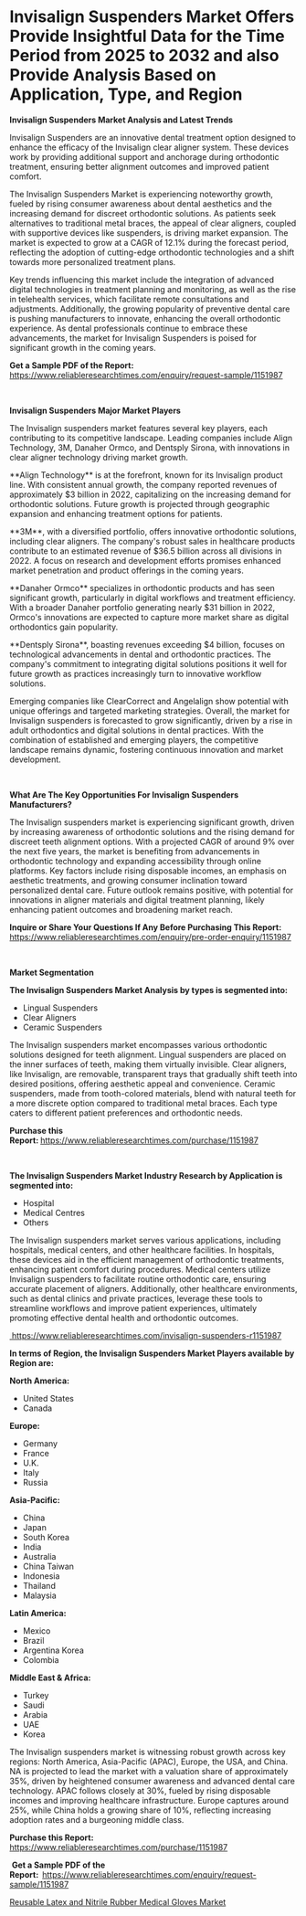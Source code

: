 <p><h1>Invisalign Suspenders Market Offers Provide Insightful Data for the Time Period from 2025 to 2032 and also Provide Analysis Based on Application, Type, and Region</h1></p><p><strong>Invisalign Suspenders Market Analysis and Latest Trends</strong></p>
<p><p>Invisalign Suspenders are an innovative dental treatment option designed to enhance the efficacy of the Invisalign clear aligner system. These devices work by providing additional support and anchorage during orthodontic treatment, ensuring better alignment outcomes and improved patient comfort. </p><p>The Invisalign Suspenders Market is experiencing noteworthy growth, fueled by rising consumer awareness about dental aesthetics and the increasing demand for discreet orthodontic solutions. As patients seek alternatives to traditional metal braces, the appeal of clear aligners, coupled with supportive devices like suspenders, is driving market expansion. The market is expected to grow at a CAGR of 12.1% during the forecast period, reflecting the adoption of cutting-edge orthodontic technologies and a shift towards more personalized treatment plans.</p><p>Key trends influencing this market include the integration of advanced digital technologies in treatment planning and monitoring, as well as the rise in telehealth services, which facilitate remote consultations and adjustments. Additionally, the growing popularity of preventive dental care is pushing manufacturers to innovate, enhancing the overall orthodontic experience. As dental professionals continue to embrace these advancements, the market for Invisalign Suspenders is poised for significant growth in the coming years.</p></p>
<p><strong>Get a Sample PDF of the Report:&nbsp;</strong> <a href="https://www.reliableresearchtimes.com/enquiry/request-sample/1151987?utm_campaign=3041&utm_medium=2&utm_source=Github&utm_content=ia&utm_term=05032025&utm_id=invisalign-suspenders">https://www.reliableresearchtimes.com/enquiry/request-sample/1151987</a></p>
<p>&nbsp;</p>
<p><strong>Invisalign Suspenders Major Market Players</strong></p>
<p><p>The Invisalign suspenders market features several key players, each contributing to its competitive landscape. Leading companies include Align Technology, 3M, Danaher Ormco, and Dentsply Sirona, with innovations in clear aligner technology driving market growth.</p><p>**Align Technology** is at the forefront, known for its Invisalign product line. With consistent annual growth, the company reported revenues of approximately $3 billion in 2022, capitalizing on the increasing demand for orthodontic solutions. Future growth is projected through geographic expansion and enhancing treatment options for patients.</p><p>**3M**, with a diversified portfolio, offers innovative orthodontic solutions, including clear aligners. The company's robust sales in healthcare products contribute to an estimated revenue of $36.5 billion across all divisions in 2022. A focus on research and development efforts promises enhanced market penetration and product offerings in the coming years.</p><p>**Danaher Ormco** specializes in orthodontic products and has seen significant growth, particularly in digital workflows and treatment efficiency. With a broader Danaher portfolio generating nearly $31 billion in 2022, Ormco's innovations are expected to capture more market share as digital orthodontics gain popularity.</p><p>**Dentsply Sirona**, boasting revenues exceeding $4 billion, focuses on technological advancements in dental and orthodontic practices. The company's commitment to integrating digital solutions positions it well for future growth as practices increasingly turn to innovative workflow solutions.</p><p>Emerging companies like ClearCorrect and Angelalign show potential with unique offerings and targeted marketing strategies. Overall, the market for Invisalign suspenders is forecasted to grow significantly, driven by a rise in adult orthodontics and digital solutions in dental practices. With the combination of established and emerging players, the competitive landscape remains dynamic, fostering continuous innovation and market development.</p></p>
<p>&nbsp;</p>
<p><strong>What Are The Key Opportunities For Invisalign Suspenders Manufacturers?</strong></p>
<p><p>The Invisalign suspenders market is experiencing significant growth, driven by increasing awareness of orthodontic solutions and the rising demand for discreet teeth alignment options. With a projected CAGR of around 9% over the next five years, the market is benefiting from advancements in orthodontic technology and expanding accessibility through online platforms. Key factors include rising disposable incomes, an emphasis on aesthetic treatments, and growing consumer inclination toward personalized dental care. Future outlook remains positive, with potential for innovations in aligner materials and digital treatment planning, likely enhancing patient outcomes and broadening market reach.</p></p>
<p><strong>Inquire or Share Your Questions If Any Before Purchasing This Report:</strong> <a href="https://www.reliableresearchtimes.com/enquiry/pre-order-enquiry/1151987?utm_campaign=3041&utm_medium=2&utm_source=Github&utm_content=ia&utm_term=05032025&utm_id=invisalign-suspenders">https://www.reliableresearchtimes.com/enquiry/pre-order-enquiry/1151987</a></p>
<p>&nbsp;</p>
<p><strong>Market Segmentation</strong></p>
<p><strong>The Invisalign Suspenders Market Analysis by types is segmented into:</strong></p>
<p><ul><li>Lingual Suspenders</li><li>Clear Aligners</li><li>Ceramic Suspenders</li></ul></p>
<p><p>The Invisalign suspenders market encompasses various orthodontic solutions designed for teeth alignment. Lingual suspenders are placed on the inner surfaces of teeth, making them virtually invisible. Clear aligners, like Invisalign, are removable, transparent trays that gradually shift teeth into desired positions, offering aesthetic appeal and convenience. Ceramic suspenders, made from tooth-colored materials, blend with natural teeth for a more discrete option compared to traditional metal braces. Each type caters to different patient preferences and orthodontic needs.</p></p>
<p><strong>Purchase this Report:&nbsp;</strong><a href="https://www.reliableresearchtimes.com/purchase/1151987?utm_campaign=3041&utm_medium=2&utm_source=Github&utm_content=ia&utm_term=05032025&utm_id=invisalign-suspenders">https://www.reliableresearchtimes.com/purchase/1151987</a></p>
<p>&nbsp;</p>
<p><strong>The Invisalign Suspenders Market Industry Research by Application is segmented into:</strong></p>
<p><ul><li>Hospital</li><li>Medical Centres</li><li>Others</li></ul></p>
<p><p>The Invisalign suspenders market serves various applications, including hospitals, medical centers, and other healthcare facilities. In hospitals, these devices aid in the efficient management of orthodontic treatments, enhancing patient comfort during procedures. Medical centers utilize Invisalign suspenders to facilitate routine orthodontic care, ensuring accurate placement of aligners. Additionally, other healthcare environments, such as dental clinics and private practices, leverage these tools to streamline workflows and improve patient experiences, ultimately promoting effective dental health and orthodontic outcomes.</p></p>
<p><a href="https://www.reliableresearchtimes.com/invisalign-suspenders-r1151987?utm_campaign=3041&utm_medium=2&utm_source=Github&utm_content=ia&utm_term=05032025&utm_id=invisalign-suspenders">&nbsp;https://www.reliableresearchtimes.com/invisalign-suspenders-r1151987</a></p>
<p><strong>In terms of Region, the Invisalign Suspenders Market Players available by Region are:</strong></p>
<p>
    <p> <strong> North America: </strong>
        <ul>
            <li>United States</li>
            <li>Canada</li>
        </ul>
        </p> 
    <p> <strong> Europe: </strong>
        <ul>
            <li>Germany</li>
            <li>France</li>
            <li>U.K.</li>
            <li>Italy</li>
            <li>Russia</li>
        </ul>
        </p> 
    <p> <strong> Asia-Pacific: </strong>
        <ul>
            <li>China</li>
            <li>Japan</li>
            <li>South Korea</li>
            <li>India</li>
            <li>Australia</li>
            <li>China Taiwan</li>
            <li>Indonesia</li>
            <li>Thailand</li>
            <li>Malaysia</li>
        </ul>
        </p> 
    <p> <strong> Latin America: </strong>
        <ul>
            <li>Mexico</li>
            <li>Brazil</li>
            <li>Argentina Korea</li>
            <li>Colombia</li>
        </ul>
        </p> 
    <p> <strong> Middle East & Africa: </strong>
        <ul>
            <li>Turkey</li>
            <li>Saudi</li>
            <li>Arabia</li>
            <li>UAE</li>
            <li>Korea</li>
        </ul>
    </p>
    </p>
<p><p>The Invisalign suspenders market is witnessing robust growth across key regions: North America, Asia-Pacific (APAC), Europe, the USA, and China. NA is projected to lead the market with a valuation share of approximately 35%, driven by heightened consumer awareness and advanced dental care technology. APAC follows closely at 30%, fueled by rising disposable incomes and improving healthcare infrastructure. Europe captures around 25%, while China holds a growing share of 10%, reflecting increasing adoption rates and a burgeoning middle class.</p></p>
<p><strong>Purchase this Report: </strong><a href="https://www.reliableresearchtimes.com/purchase/1151987?utm_campaign=3041&utm_medium=2&utm_source=Github&utm_content=ia&utm_term=05032025&utm_id=invisalign-suspenders">https://www.reliableresearchtimes.com/purchase/1151987</a></p>
<p>&nbsp;<strong>Get a Sample PDF of the Report:&nbsp;&nbsp;</strong><a href="https://www.reliableresearchtimes.com/enquiry/request-sample/1151987?utm_campaign=3041&utm_medium=2&utm_source=Github&utm_content=ia&utm_term=05032025&utm_id=invisalign-suspenders">https://www.reliableresearchtimes.com/enquiry/request-sample/1151987</a></p>
<p><strong></strong></p>
<p><p><a href="https://github.com/rianttegang/Market-Research-Report-List-1/blob/main/reusable-latex-and-nitrile-rubber-medical-gloves-market.md?utm_campaign=3041&utm_medium=2&utm_source=Github&utm_content=ia&utm_term=05032025&utm_id=invisalign-suspenders">Reusable Latex and Nitrile Rubber Medical Gloves Market</a></p></p>